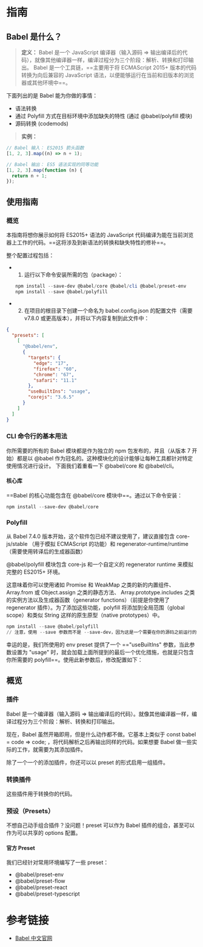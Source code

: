 # 指南

## Babel 是什么？

> **定义：**
> Babel 是一个 JavaScript 编译器（输入源码 => 输出编译后的代码），就像其他编译器一样，编译过程分为三个阶段：解析、转换和打印输出。
> Babel 是一个工具链，==主要用于将 ECMAScript 2015+ 版本的代码转换为向后兼容的 JavaScript 语法，以便能够运行在当前和旧版本的浏览器或其他环境中==。

下面列出的是 Babel 能为你做的事情：

- 语法转换
- 通过 Polyfill 方式在目标环境中添加缺失的特性 (通过 @babel/polyfill 模块)
- 源码转换 (codemods)

> **实例：**

```js
// Babel 输入： ES2015 箭头函数
[1, 2, 3].map((n) => n + 1);

// Babel 输出： ES5 语法实现的同等功能
[1, 2, 3].map(function (n) {
  return n + 1;
});
```

## 使用指南

### 概览

本指南将想你展示如何将 ES2015+ 语法的 JavaScript 代码编译为能在当前浏览器上工作的代码。==这将涉及到新语法的转换和缺失特性的修补==。

整个配置过程包括：

- 1. 运行以下命令安装所需的包（package）：
  ```powershell
  npm install --save-dev @babel/core @babel/cli @babel/preset-env
  npm install --save @babel/polyfill
  ```
- 2. 在项目的根目录下创建一个命名为 babel.config.json 的配置文件（需要 v7.8.0 或更高版本），并将以下内容复制到此文件中：

```json
{
  "presets": [
    [
      "@babel/env",
      {
        "targets": {
          "edge": "17",
          "firefox": "60",
          "chrome": "67",
          "safari": "11.1"
        },
        "useBuiltIns": "usage",
        "corejs": "3.6.5"
      }
    ]
  ]
}
```

### CLI 命令行的基本用法

你所需要的所有的 Babel 模块都是作为独立的 npm 包发布的，并且（从版本 7 开始）都是以 @babel 作为冠名的。这种模块化的设计能够让每种工具都针对特定使用情况进行设计。 下面我们着重看一下 @babel/core 和 @babel/cli。

#### 核心库

==Babel 的核心功能包含在 @babel/core 模块中==。通过以下命令安装：

```powershell
npm install --save-dev @babel/core
```

### Polyfill

从 Babel 7.4.0 版本开始，这个软件包已经不建议使用了，建议直接包含 core-js/stable （用于模拟 ECMAScript 的功能）和 regenerator-runtime/runtime （需要使用转译后的生成器函数）

@babel/polyfill 模块包含 core-js 和一个自定义的 regenerator runtime 来模拟完整的 ES2015+ 环境。

这意味着你可以使用诸如 Promise 和 WeakMap 之类的新的内置组件、 Array.from 或 Object.assign 之类的静态方法、 Array.prototype.includes 之类的实例方法以及生成器函数（generator functions）（前提是你使用了 regenerator 插件）。为了添加这些功能，polyfill 将添加到全局范围（global scope）和类似 String 这样的原生原型（native prototypes）中。

```powershell
npm install --save @babel/polyfill
// 注意，使用 --save 参数而不是 --save-dev，因为这是一个需要在你的源码之前运行的 polyfill。
```

幸运的是，我们所使用的 env preset 提供了一个 =="useBuiltIns" 参数，当此参数设置为 "usage" 时，就会加载上面所提到的最后一个优化措施，也就是只包含你所需要的 polyfill==。使用此新参数后，修改配置如下：

## 概览

### 插件

Babel 是一个编译器（输入源码 => 输出编译后的代码）。就像其他编译器一样，编译过程分为三个阶段：解析、转换和打印输出。

现在，Babel 虽然开箱即用，但是什么动作都不做。它基本上类似于 const babel = code => code; ，将代码解析之后再输出同样的代码。如果想要 Babel 做一些实际的工作，就需要为其添加插件。

除了一个一个的添加插件，你还可以以 preset 的形式启用一组插件。

### 转换插件

这些插件用于转换你的代码。

### 预设（Presets）

不想自己动手组合插件？没问题！preset 可以作为 Babel 插件的组合，甚至可以作为可以共享的 options 配置。

#### 官方 Preset

我们已经针对常用环境编写了一些 preset：

- @babel/preset-env
- @babel/preset-flow
- @babel/preset-react
- @babel/preset-typescript

# 参考链接

- [Babel 中文官网](https://www.babeljs.cn/docs/)
